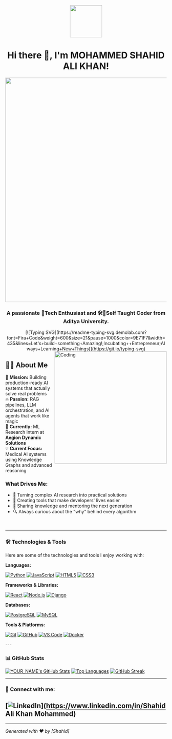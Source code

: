 <div id="header" align="center">
  <img src="https://media.giphy.com/media/M9gbBd9nbDrOTu1Mqx/giphy.gif"  width="100"/>
  <h1>Hi there 👋, I'm MOHAMMED SHAHID ALI KHAN!</h1>
  <img src="https://user-images.githubusercontent.com/74038190/225813708-98b745f2-7d22-48cf-9150-083f1b00d6c9.gif" Width="700"/>
  <h3>A passionate 🤖Tech Enthusiast and 🛠️🧠Self Taught Coder from Aditya University.</h3>
[![Typing SVG](https://readme-typing-svg.demolab.com?font=Fira+Code&weight=600&size=21&pause=1000&color=9E71F7&width=435&lines=Let's+build+something+Amazing!;Incubating++Entrepreneur;Always+Learning+New+Things)](https://git.io/typing-svg)
</div>

<img align="right" alt="Coding" width="350" padding-top="100"  src="https://cdn.dribbble.com/users/1162077/screenshots/3848914/programmer.gif">

## 🙋‍♂️ About Me

🎯 **Mission:** Building production-ready AI systems that actually solve real problems  
🔥 **Passion:** RAG pipelines, LLM orchestration, and AI agents that work like magic  
🏢 **Currently:** ML Research Intern at **Aegion Dynamic Solutions**  
💡 **Current Focus:** Medical AI systems using Knowledge Graphs and advanced reasoning  

### What Drives Me:
- 🧠 Turning complex AI research into practical solutions
- 🚀 Creating tools that make developers' lives easier
- 🤝 Sharing knowledge and mentoring the next generation
- 🔍 Always curious about the "why" behind every algorithm

<br clear="both"/>

---

### 🛠️ Technologies & Tools

Here are some of the technologies and tools I enjoy working with:

**Languages:**

<div align:"center">

[![Python](https://img.shields.io/badge/Python-3776AB?style=for-the-badge&logo=python&logoColor=white)](https://www.python.org/)
[![JavaScript](https://img.shields.io/badge/JavaScript-F7DF1E?style=for-the-badge&logo=javascript&logoColor=black)](https://developer.mozilla.org/en-US/docs/Web/JavaScript)
[![HTML5](https://img.shields.io/badge/HTML5-E34F26?style=for-the-badge&logo=html5&logoColor=white)](https://developer.mozilla.org/en-US/docs/Web/HTML)
[![CSS3](https://img.shields.io/badge/CSS3-1572B6?style=for-the-badge&logo=css3&logoColor=white)](https://developer.mozilla.org/en-US/docs/Web/CSS)

</div>

**Frameworks & Libraries:**

<div align:"center">

  
[![React](https://img.shields.io/badge/React-61DAFB?style=for-the-badge&logo=react&logoColor=black)](https://react.dev/)
[![Node.js](https://img.shields.io/badge/Node.js-339933?style=for-the-badge&logo=node.js&logoColor=white)](https://nodejs.org/en)
[![Django](https://img.shields.io/badge/Django-092E20?style=for-the-badge&logo=django&logoColor=white)](https://www.djangoproject.com/)

</div>

**Databases:**


<div align:"center">

  
[![PostgreSQL](https://img.shields.io/badge/PostgreSQL-316192?style=for-the-badge&logo=postgresql&logoColor=white)](https://www.postgresql.org/)
[![MySQL](https://img.shields.io/badge/MySQL-4479A1?style=for-the-badge&logo=mysql&logoColor=white)](https://www.mysql.com/)

</div>

**Tools & Platforms:**


<div align:"center">
  
[![Git](https://img.shields.io/badge/Git-F05032?style=for-the-badge&logo=git&logoColor=white)](https://git-scm.com/)
[![GitHub](https://img.shields.io/badge/GitHub-181717?style=for-the-badge&logo=github&logoColor=white)](https://github.com/)
[![VS Code](https://img.shields.io/badge/VS%20Code-007ACC?style=for-the-badge&logo=visual-studio-code&logoColor=white)](https://code.visualstudio.com/)
[![Docker](https://img.shields.io/badge/Docker-2496ED?style=for-the-badge&logo=docker&logoColor=white)](https://www.docker.com/)

</div>
---

### 📊 GitHub Stats


<div align:"center">
  
[![YOUR_NAME's GitHub Stats](https://github-readme-stats.vercel.app/api?username=shahid200620&show_icons=true&theme=dracula&count_private=true)](https://github.com/anuraghazra/github-readme-stats)
[![Top Languages](https://github-readme-stats.vercel.app/api/top-langs/?username=shahid200620&layout=compact&theme=dracula)](https://github.com/anuraghazra/github-readme-stats)
[![GitHub Streak](https://github-readme-streak-stats.herokuapp.com/?user=shahid200620&theme=dracula)](https://git.io/streak-stats)
</div>

---

### 🔗 Connect with me:

[![LinkedIn](https://img.shields.io/badge/LinkedIn-0077B5?style=for-the-badge&logo=linkedin&logoColor=white)](https://www.linkedin.com/in/Shahid Ali Khan Mohammed)
---

* * *

_Generated with ❤️ by [Shahid]_
